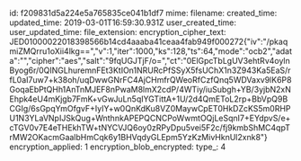 id: f209831d5a224e5a765835ce041b1df7
mime: 
filename: 
created_time: 
updated_time: 2019-03-01T16:59:30.931Z
user_created_time: 
user_updated_time: 
file_extension: 
encryption_cipher_text: JED01000022018398566b14cd4aaaba41ceaa4fab949f000272{"iv":"/pkaqmiZMQrru1oXii4lkg==","v":1,"iter":1000,"ks":128,"ts":64,"mode":"ocb2","adata":"","cipher":"aes","salt":"9fqUGJTjF/o=","ct":"0ElGpcTbLgUV3ehtRv4oylnByog6r/0QINGLhuremnFEt3KtIOn1NRURcPfSSyX5fsUChX1n3Z943Ka5EaS/rfL0aI7uw7+k38oh/uqDwwGNrFC4AjCHmfrQWeoRfCzfQnq5WDVaxv9lK6P8GoqaEbPtQHh1AnTnMJEF8nPwaM8lmX2cdP/4WTiy/iuSubgh+YB/3yjbN2xNEhpk4eU4mKjgb7FmK+vGwJuLn5qIYGTittA+1U/2d4QmEToL2rp+BbVpQ9BCGIg/6sGpqYmOfgvF+IyIY+w0QnKdKu8VZ0MaywCpET0HkDZcKS5m0RHPU1N3YLaVNpIJSkQug+WnthnkAPEPQCNCPoWwmtOQjLeSqnI7+EYdpvS/e+cTGV0v7E4eTHEkhTW+tNYCVJQ6oy0zRPyDpu5vei5F2c/fj9kmbShMC4qpTrMW2OKacmGaalbHmCqk6y1BHVqdyGLEpm5YzKzMivHknUl2xnk8"}
encryption_applied: 1
encryption_blob_encrypted: 
type_: 4